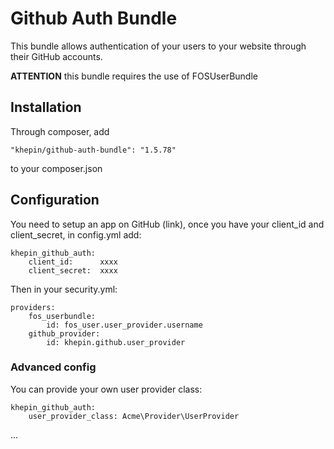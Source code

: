 # Github Auth Bundle

This bundle allows authentication of your users to your website through their
GitHub accounts.

**ATTENTION** this bundle requires the use of FOSUserBundle

## Installation

Through composer, add

    "khepin/github-auth-bundle": "1.5.78"

to your composer.json

## Configuration

You need to setup an app on GitHub (link), once you have your client_id and
client_secret, in config.yml add:

    khepin_github_auth:
        client_id:      xxxx
        client_secret:  xxxx

Then in your security.yml:

    providers:
        fos_userbundle:
            id: fos_user.user_provider.username
        github_provider:
            id: khepin.github.user_provider

### Advanced config

You can provide your own user provider class:

    khepin_github_auth:
        user_provider_class: Acme\Provider\UserProvider

...

